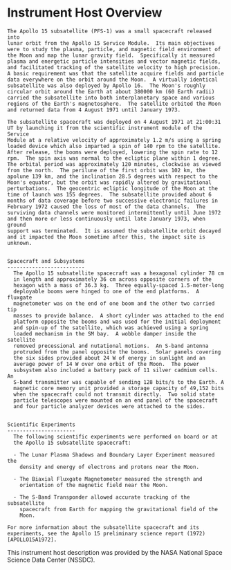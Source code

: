 
 
 
  Instrument Host Overview
  ========================
    The Apollo 15 subsatellite (PFS-1) was a small spacecraft released into
    lunar orbit from the Apollo 15 Service Module.  Its main objectives
    were to study the plasma, particle, and magnetic field environment of
    the Moon and map the lunar gravity field.  Specifically it measured
    plasma and energetic particle intensities and vector magnetic fields,
    and facilitated tracking of the satellite velocity to high precision.
    A basic requirement was that the satellite acquire fields and particle
    data everywhere on the orbit around the Moon.  A virtually identical
    subsatellite was also deployed by Apollo 16.  The Moon's roughly
    circular orbit around the Earth at about 380000 km (60 Earth radii)
    carried the subsatellite into both interplanetary space and various
    regions of the Earth's magnetosphere.  The satellite orbited the Moon
    and returned data from 4 August 1971 until January 1973.
 
    The subsatellite spacecraft was deployed on 4 August 1971 at 21:00:31
    UT by launching it from the scientific instrument module of the Service
    Module at a relative velocity of approximately 1.2 m/s using a spring
    loaded device which also imparted a spin of 140 rpm to the satellite.
    After release, the booms were deployed, lowering the spin rate to 12
    rpm.  The spin axis was normal to the ecliptic plane within 1 degree.
    The orbital period was approximately 120 minutes, clockwise as viewed
    from the north.  The perilune of the first orbit was 102 km, the
    apolune 139 km, and the inclination 28.5 degrees with respect to the
    Moon's equator, but the orbit was rapidly altered by gravitational
    perturbations.  The geocentric ecliptic longitude of the Moon at the
    time of launch was 155 degrees.  The subsatellite provided about 6
    months of data coverage before two successive electronic failures in
    February 1972 caused the loss of most of the data channels.  The
    surviving data channels were monitored intermittently until June 1972
    and then more or less continuously until late January 1973, when ground
    support was terminated.  It is assumed the subsatellite orbit decayed
    and it impacted the Moon sometime after this, the impact site is
    unknown.
 
 
    Spacecraft and Subsystems
    -------------------------
      The Apollo 15 subsatellite spacecraft was a hexagonal cylinder 78 cm
      in length and approximately 36 cm across opposite corners of the
      hexagon with a mass of 36.3 kg.  Three equally-spaced 1.5-meter-long
      deployable booms were hinged to one of the end platforms.  A fluxgate
      magnetometer was on the end of one boom and the other two carried tip
      masses to provide balance.  A short cylinder was attached to the end
      platform opposite the booms and was used for the initial deployment
      and spin-up of the satellite, which was achieved using a spring
      loaded mechanism in the SM bay.  A wobble damper inside the satellite
      removed precessional and nutational motions.  An S-band antenna
      protruded from the panel opposite the booms.  Solar panels covering
      the six sides provided about 24 W of energy in sunlight and an
      average power of 14 W over one orbit of the Moon.  The power
      subsystem also included a battery pack of 11 silver cadmium cells. An
      S-band transmitter was capable of sending 128 bits/s to the Earth. A
      magnetic core memory unit provided a storage capacity of 49,152 bits
      when the spacecraft could not transmit directly.  Two solid state
      particle telescopes were mounted on an end panel of the spacecraft
      and four particle analyzer devices were attached to the sides.
 
 
    Scientific Experiments
    ----------------------
      The following scientific experiments were performed on board or at
      the Apollo 15 subsatellite spacecraft:
 
      - The Lunar Plasma Shadows and Boundary Layer Experiment measured the
        density and energy of electrons and protons near the Moon.
 
      - The Biaxial Fluxgate Magnetometer measured the strength and
        orientation of the magnetic field near the Moon.
 
      - The S-Band Transponder allowed accurate tracking of the subsatellite
        spacecraft from Earth for mapping the gravitational field of the
        Moon.
 
    For more information about the subsatellite spacecraft and its
    experiments, see the Apollo 15 preliminary science report (1972)
    [APOLLO15A1972].
 
 
  This instrument host description was provided by the NASA National Space
  Science Data Center (NSSDC).

        